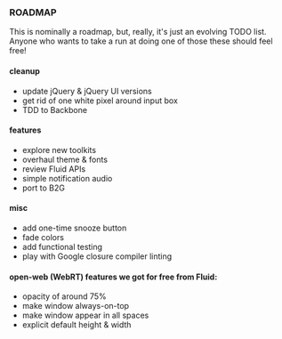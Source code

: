 ### ROADMAP

This is nominally a roadmap, but, really, it's just an evolving TODO list.
Anyone who wants to take a run at doing one of those these should feel free!

#### cleanup
  * update jQuery & jQuery UI versions
  * get rid of one white pixel around input box
  * TDD to Backbone

#### features      
  * explore new toolkits
  * overhaul theme & fonts
  * review Fluid APIs
  * simple notification audio
  * port to B2G

#### misc
  * add one-time snooze button
  * fade colors
  * add functional testing
  * play with Google closure compiler linting

#### open-web (WebRT) features we got for free from Fluid:
  * opacity of around 75%
  * make window always-on-top
  * make window appear in all spaces
  * explicit default height & width
